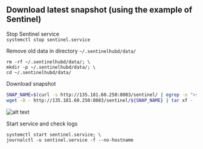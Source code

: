 ## Download latest snapshot (using the example of Sentinel)  
Stop Sentinel service  
`systemctl stop sentinel.service`  

Remove old data in directory `~/.sentinelhubd/data/`  
```
rm -rf ~/.sentinelhubd/data/; \
mkdir -p ~/.sentinelhubd/data/; \
cd ~/.sentinelhubd/data/
```

Download snapshot  
```bash
SNAP_NAME=$(curl -s http://135.181.60.250:8083/sentinel/ | egrep -o ">sentinelhub-2.*tar" | tr -d ">"); \
wget -O - http://135.181.60.250:8083/sentinel/${SNAP_NAME} | tar xf -
```
![alt text](https://github.com/c29r3/cosmos-snapshots/blob/main/2021-01-20_14-19.png?raw=true)

Start service and check logs  
```
systemctl start sentinel.service; \
journalctl -u sentinel.service -f --no-hostname
```
